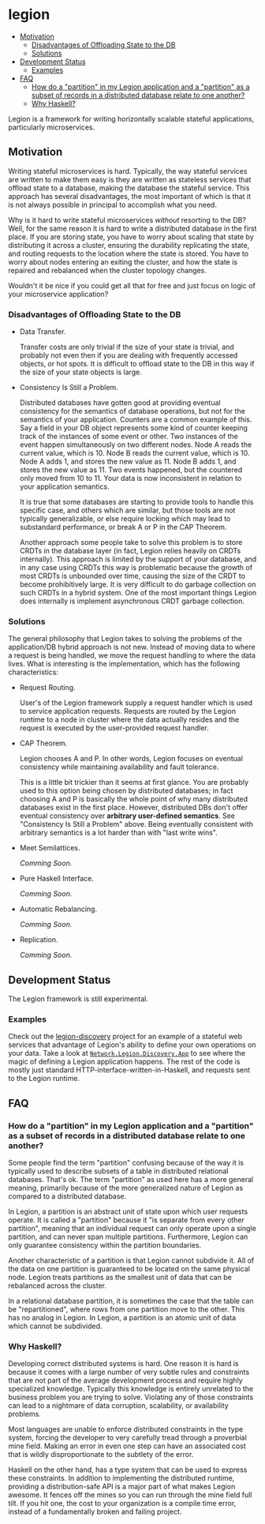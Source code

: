 # legion

- [Motivation](#motivation)
    - [Disadvantages of Offloading State to the DB](#disadvantages-of-offloading-state-to-the-db)
    - [Solutions](#solutions)
- [Development Status](#development-status)
    - [Examples](#examples)
- [FAQ](#faq)
    - [How do a "partition" in my Legion application and a "partition" as a subset of records in a distributed database relate to one another?](#how-do-a-partition-in-my-legion-application-and-a-partition-as-a-subset-of-records-in-a-distributed-database-relate-to-one-another)
    - [Why Haskell?](#why-haskell)


Legion is a framework for writing horizontally scalable stateful
applications, particularly microservices.

## Motivation

Writing stateful microservices is hard. Typically, the way stateful
services are written to make them easy is they are written as stateless
services that offload state to a database, making the database the
stateful service. This approach has several disadvantages, the most
important of which is that it is not always possible in principal to
accomplish what you need.

Why is it hard to write stateful microservices *without* resorting to
the DB?  Well, for the same reason it is hard to write a distributed
database in the first place. If you are storing state, you have to
worry about scaling that state by distributing it across a cluster,
ensuring the durability replicating the state, and routing requests
to the location where the state is stored.  You have to worry about
nodes entering an exiting the cluster, and how the state is repaired
and rebalanced when the cluster topology changes.

Wouldn't it be nice if you could get all that for free and just focus
on logic of your microservice application?

### Disadvantages of Offloading State to the DB

- Data Transfer.

  Transfer costs are only trivial if the size of your state is trivial,
  and probably not even then if you are dealing with frequently accessed
  objects, or hot spots. It is difficult to offload state to the DB in
  this way if the size of your state objects is large.

- Consistency Is Still a Problem.

  Distributed databases have gotten good at providing eventual consistency
  for the semantics of database operations, but not for the semantics of
  your application. Counters are a common example of this. Say a field
  in your DB object represents some kind of counter keeping track of the
  instances of some event or other. Two instances of the event happen
  simultaneously on two different nodes. Node A reads the current value,
  which is 10. Node B reads the current value, which is 10. Node A adds
  1, and stores the new value as 11. Node B adds 1, and stores the new
  value as 11. Two events happened, but the countered only moved from 10
  to 11. Your data is now inconsistent in relation to your application
  semantics.

  It is true that some databases are starting to provide tools to handle
  this specific case, and others which are similar, but those tools are
  not typically generalizable, or else require locking which may lead
  to substandard performance, or break A or P in the CAP Theorem.

  Another approach some people take to solve this problem is to store
  CRDTs in the database layer (in fact, Legion relies heavily on
  CRDTs internally). This approach is limited by the support of your
  database, and in any case using CRDTs this way is problematic because
  the growth of most CRDTs is unbounded over time, causing the size of
  the CRDT to become prohibitively large. It is very difficult to do
  garbage collection on such CRDTs in a hybrid system.  One of the most
  important things Legion does internally is implement asynchronous CRDT
  garbage collection.

### Solutions

The general philosophy that Legion takes to solving the problems of the
application/DB hybrid approach is not new. Instead of moving data to
where a request is being handled, we move the request handling to where
the data lives.  What is interesting is the implementation, which has the
following characteristics:

- Request Routing.

  User's of the Legion framework supply a request handler which is used
  to service application requests. Requests are routed by the Legion
  runtime to a node in cluster where the data actually resides and the
  request is executed by the user-provided request handler.

- CAP Theorem.

  Legion chooses A and P. In other words, Legion focuses on eventual
  consistency while maintaining availability and fault tolerance.

  This is a little bit trickier than it seems at first glance. You are
  probably used to this option being chosen by distributed databases;
  in fact choosing A and P is basically the whole point of why many
  distributed databases exist in the first place. However, distributed
  DBs don't offer eventual consistency over **arbitrary user-defined
  semantics**. See "Consistency Is Still a Problem" above. Being
  eventually consistent with arbitrary semantics is a lot harder than with
  "last write wins".

- Meet Semilattices.

  *Comming Soon.*

- Pure Haskell Interface.

  *Comming Soon.*

- Automatic Rebalancing.

  *Comming Soon.*

- Replication.

  *Comming Soon.*

## Development Status

The Legion framework is still experimental.

### Examples

Check out the
[legion-discovery](https://github.com/owensmurray/legion-discovery)
project for an example of a stateful web services that advantage of
Legion's ability to define your own operations on your data. Take a look at
[`Network.Legion.Discovery.App`](https://github.com/owensmurray/legion-discovery/blob/master/src/Network/Legion/Discovery/App.hs)
to see where the magic of defining a Legion application happens. The rest
of the code is mostly just standard HTTP-interface-written-in-Haskell,
and requests sent to the Legion runtime.

## FAQ

### How do a "partition" in my Legion application and a "partition" as a subset of records in a distributed database relate to one another?

Some people find the term "partition" confusing because of the way
it is typically used to describe subsets of a table in distributed
relational databases. That's ok. The term "partition" as used here
has a more general meaning, primarily because of the more generalized
nature of Legion as compared to a distributed database.

In Legion, a partition is an abstract unit of state upon which user
requests operate. It is called a "partition" because it "is separate
from every other partition", meaning that an individual request can only
operate upon a single partition, and can never span multiple partitions.
Furthermore, Legion can only guarantee consistency within the partition
boundaries.

Another characteristic of a partition is that Legion cannot subdivide
it.  All of the data on one partition is guaranteed to be located on the
same physical node. Legion treats partitions as the smallest unit of
data that can be rebalanced across the cluster.

In a relational database partition, it is sometimes the case that the
table can be "repartitioned", where rows from one partition move to
the other. This has no analog in Legion. In Legion, a partition is an
atomic unit of data which cannot be subdivided.


### Why Haskell?

Developing correct distributed systems is hard. One reason it is hard is
because it comes with a large number of very subtle rules and constraints
that are not part of the average development process and require highly
specialized knowledge. Typically this knowledge is entirely unrelated
to the business problem you are trying to solve. Violating any of those
constraints can lead to a nightmare of data corruption, scalability,
or availability problems.

Most languages are unable to enforce distributed constraints in the type
system, forcing the developer to very carefully tread through a proverbial
mine field. Making an error in even one step can have an associated cost
that is wildly disproportionate to the subtlety of the error.

Haskell on the other hand, has a type system that can be used to express
these constraints. In addition to implementing the distributed runtime,
providing a distribution-safe API is a major part of what makes Legion
awesome. It fences off the mines so you can run through the mine field
full tilt. If you hit one, the cost to your organization is a compile
time error, instead of a fundamentally broken and failing project.


